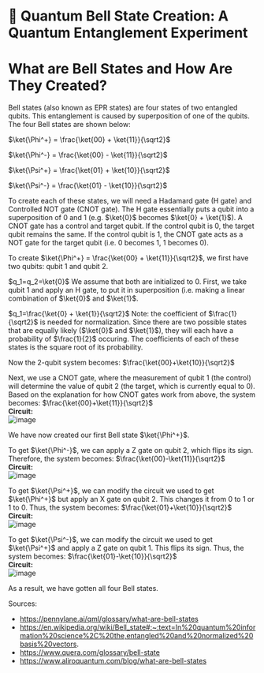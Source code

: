 # 🔔 Quantum Bell State Creation: A Quantum Entanglement Experiment

# What are Bell States and How Are They Created?
Bell states (also known as EPR states) are four states of two entangled qubits. This entanglement is caused by superposition of one of the qubits. The four Bell states are shown below:

$\ket{\Phi^+} = \frac{\ket{00} + \ket{11}}{\sqrt2}$ 

$\ket{\Phi^-} = \frac{\ket{00} - \ket{11}}{\sqrt2}$

$\ket{\Psi^+} = \frac{\ket{01} + \ket{10}}{\sqrt2}$

$\ket{\Psi^-} = \frac{\ket{01} - \ket{10}}{\sqrt2}$

To create each of these states, we will need a Hadamard gate (H gate) and Controlled NOT gate (CNOT gate). The H gate essentially puts a qubit into a superposition of 0 and 1 (e.g. $\ket{0}$ becomes $\ket{0} + \ket{1}$). A CNOT gate has a control and target qubit. If the control qubit is 0, the target qubit remains the same. If the control qubit is 1, the CNOT gate acts as a NOT gate for the target qubit (i.e. 0 becomes 1, 1 becomes 0).

To create $\ket{\Phi^+} = \frac{\ket{00} + \ket{11}}{\sqrt2}$, we first have two qubits: qubit 1 and qubit 2. 

$q_1=q_2=\ket{0}$
We assume that both are initialized to 0. First, we take qubit 1 and apply an H gate, to put it in superposition (i.e. making a linear combination of $\ket{0}$ and  $\ket{1}$.

$q_1=\frac{\ket{0} + \ket{1}}{\sqrt2}$
Note: the coefficient of $\frac{1}{\sqrt2}$ is needed for normalization. Since there are two possible states that are equally likely ($\ket{0}$ and $\ket{1}$), they will each have a probability of $\frac{1}{2}$ occuring. The coefficients of each of these states is the square root of its probability.

Now the 2-qubit system becomes:
$\frac{\ket{00}+\ket{10}}{\sqrt2}$


Next, we use a CNOT gate, where the measurement of qubit 1 (the control) will determine the value of qubit 2 (the target, which is currently equal to 0). Based on the explanation for how CNOT gates work from above, the system becomes:
$\frac{\ket{00}+\ket{11}}{\sqrt2}$ \
**Circuit:** \
![image](https://github.com/user-attachments/assets/0fea2115-c61f-4f68-b88a-1c74dce8b2c7)


We have now created our first Bell state $\ket{\Phi^+}$. 

To get $\ket{\Phi^-}$, we can apply a Z gate on qubit 2, which flips its sign. Therefore, the system becomes:
$\frac{\ket{00}-\ket{11}}{\sqrt2}$ \
**Circuit:** \
![image](https://github.com/user-attachments/assets/f57faa92-bae3-4fe4-b44e-18b18c148899)


To get $\ket{\Psi^+}$, we can modify the circuit we used to get $\ket{\Phi^+}$ but apply an X gate on qubit 2. This changes it from 0 to 1 or 1 to 0. Thus, the system becomes:
$\frac{\ket{01}+\ket{10}}{\sqrt2}$ \
**Circuit:** \
![image](https://github.com/user-attachments/assets/22fce6ce-e4eb-4396-a6a3-e52c1362080e)


To get $\ket{\Psi^-}$, we can modify the circuit we used to get $\ket{\Psi^+}$ and apply a Z gate on qubit 1. This flips its sign. Thus, the system becomes:
$\frac{\ket{01}-\ket{10}}{\sqrt2}$ \
**Circuit:** \
![image](https://github.com/user-attachments/assets/6b020853-2eb1-4f75-9c8b-be3173d3643f)

As a result, we have gotten all four Bell states. 

Sources: 
- https://pennylane.ai/qml/glossary/what-are-bell-states
- https://en.wikipedia.org/wiki/Bell_state#:~:text=In%20quantum%20information%20science%2C%20the,entangled%20and%20normalized%20basis%20vectors.
- https://www.quera.com/glossary/bell-state
- https://www.aliroquantum.com/blog/what-are-bell-states



